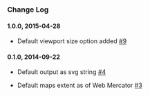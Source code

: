 ### Change Log

#### 1.0.0, 2015-04-28

* Default viewport size option added [#9](https://github.com/gagan-bansal/geojson2svg/issues/9)

#### 0.1.0,  2014-09-22

* Default output as svg string [#4](https://github.com/gagan-bansal/geojson2svg/issues/4)

* Default maps extent as of Web Mercator [#3](https://github.com/gagan-bansal/geojson2svg/issues)

